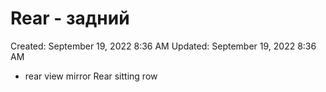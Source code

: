 # Rear - задний

Created: September 19, 2022 8:36 AM
Updated: September 19, 2022 8:36 AM

- rear view mirror Rear sitting row